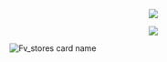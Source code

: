 <p align="center"><img src="https://readme-typing-svg.herokuapp.com?color=%2336BCF7&center=true&vCenter=true&lines=FV+STORES+PROJECT" />
</p><p align="center">  
    <img src="https://user-images.githubusercontent.com/76937659/153705486-44e6c1b2-74fa-4d44-be1c-36c8fdb83331.gif"/>  
</p> 

![Fv_stores card name](https://cardivo.vercel.app/api?name=FadlyVpn&description=Hi,%20everyone!%20and%20Nice%20to%20meet%20you%20%F0%9F%91%8B&image=https://raw.githubusercontent.com/myzid/myzid/main/profile.jpg?v=4&backgroundColor=%23ecf0f1&telegram=/&github=Fv_stores&pattern=leaf&colorPattern=%23eaeaea)
